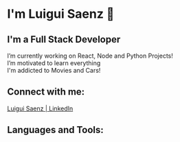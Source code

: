 # I'm Luigui Saenz 👋
## I'm a Full Stack Developer
I’m currently working on React, Node and Python Projects!  
I’m motivated to learn everything  
I'm addicted to Movies and Cars!

## Connect with me:

[Luigui Saenz | LinkedIn](https://www.linkedin.com/in/luigui-saenz-b5aa7a146/)

## Languages and Tools:





